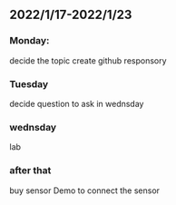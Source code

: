 ## 2022/1/17-2022/1/23
### Monday:
decide the topic
create github responsory

### Tuesday
decide question to ask in wednsday

### wednsday
lab

### after that 
buy sensor
Demo to connect the sensor
